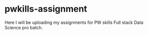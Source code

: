 # pwkills-assignment
Here I will be uploading my assignments for PW skills Full stack Data Science pro batch.
